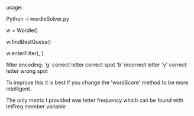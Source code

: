 usage:

Python -i wordleSolver.py

w = Wordle()

w.findBestGuess()

w.enterFilter(<word you guessed>, <encoded response>)

filter encoding:
 'g' correct letter correct spot
 'b' incorrect letter
 'y' correct letter wrong spot


To improve this it is best if you change the 'wordScore' method to be more intelligent.

The only metric I provided was letter frequency which can be found with letFreq member variable